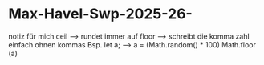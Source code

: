 # Max-Havel-Swp-2025-26-   


notiz für mich ceil --> rundet immer auf
                floor --> schreibt die komma zahl einfach ohnen kommas
Bsp.
let a;
--> a = (Math.random() * 100)
Math.floor (a)

